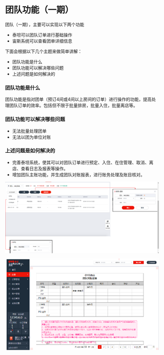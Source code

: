# 团队功能（一期）

团队（一期），主要可以实现以下两个功能

* 泰坦可以团队订单进行基础操作
* 宙斯系统可以查看团单详细信息

下面会根据以下几个主题来做简单讲解：

* 团队功能是什么
* 团队功能可以解决哪些问题
* 上述问题是如何解决的

### 团队功能是什么

团队功能是指对团单（预订4间或4间以上房间的订单）进行操作的功能，提高处理团队订单的效率。包括但不限于批量排房，批量入住，批量离店等。

### 团队功能可以解决哪些问题

* 无法批量处理团单
* 无法以团为单位对账

### 上述问题是如何解决的

* 完善泰坦系统，使其可以对团队订单进行预定、入住、在住管理、取消、离店、查看日志及报表等操作。
* 增加团队主账功能，并生成团队对账报表，进行账务处理及账目核对。

![](../.gitbook/assets/image%20%28381%29.png)

![](../.gitbook/assets/image%20%28426%29.png)

